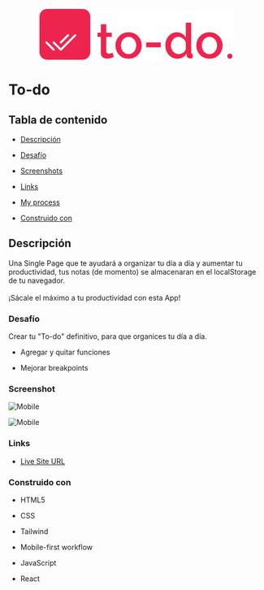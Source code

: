 <p align="center">
 <img src="./assets/logo.png" alt="Logo To-do">
<p>

# To-do

## Tabla de contenido

- [Descripción](#descripción)

- [Desafío](#desafío)

- [Screenshots](#screenshot)

- [Links](#links)

- [My process](#my-process)

- [Construido con](#construido-con)

## Descripción

Una Single Page que te ayudará a organizar tu día a día y aumentar tu productividad, tus notas (de momento) se almacenaran en el localStorage de tu navegador.
<br>
<br>
¡Sácale el máximo a tu productividad con esta App!

### Desafío

Crear tu "To-do" definitivo, para que organices tu día a día.

- Agregar y quitar funciones

- Mejorar breakpoints

### Screenshot

![Mobile](src/assets/mobile.png)

![Mobile](src/assets/desktop.png)

### Links

- [Live Site URL](https://to-do-best.vercel.app/)

### Construido con

- HTML5

- CSS

- Tailwind

- Mobile-first workflow

- JavaScript

- React
